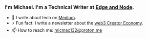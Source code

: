 ### I'm Michael. I'm a Technical Writer at [Edge and Node](https://edgeandnode.com/).

- 🔭 I write about tech on [Medium](https://michael-macaulay.medium.com/).
- ⚡ Fun fact: I write a newsletter about the [web3 Creator Economy](https://cryptocreatives.substack.com/).
- 📫 How to reach me: micmac132@proton.me

